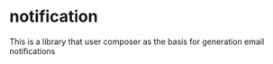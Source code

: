 # notification
This is a library that user composer as the basis for generation email notifications
